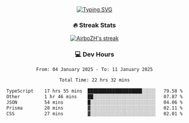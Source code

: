 
<div align="center">
  <a href="https://git.io/typing-svg"><img src="https://readme-typing-svg.demolab.com?font=Fira+Code&size=30&pause=1000&color=33F7F5&center=true&vCenter=true&width=435&lines=Hi+there+%F0%9F%91%8B+I+am+AirboZH+;Welcome+to+my+Github" alt="Typing SVG" /></a>

<h3>🔥 Streak Stats</h3>

<!-- GitHub Readme Streak Stats - https://github.com/DenverCoder1/github-readme-streak-stats -->
<p>
  <a href="https://github.com/DenverCoder1/github-readme-streak-stats">
    <img title="🔥 Get streak stats for your profile at git.io/streak-stats" alt="AirboZH's streak" src="https://streak-stats.demolab.com/?user=AirboZH&theme=monokai-metallian&hide_border=true"/>
  </a>
</p>

<h3>💻 Dev Hours</h3>
<!--START_SECTION:waka-->

```txt
From: 04 January 2025 - To: 11 January 2025

Total Time: 22 hrs 32 mins

TypeScript    17 hrs 55 mins  ████████████████████░░░░░   79.58 %
Other         1 hr 46 mins    ██░░░░░░░░░░░░░░░░░░░░░░░   07.87 %
JSON          54 mins         █░░░░░░░░░░░░░░░░░░░░░░░░   04.06 %
Prisma        28 mins         ▓░░░░░░░░░░░░░░░░░░░░░░░░   02.11 %
CSS           27 mins         ▓░░░░░░░░░░░░░░░░░░░░░░░░   02.01 %
```

<!--END_SECTION:waka-->
</div>  

